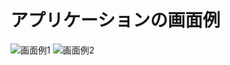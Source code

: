 # アプリケーションの画面例

![画面例1](Pasted%20image%2020250613161123.png)
![画面例2](Pasted%20image%2020250613161244.png)